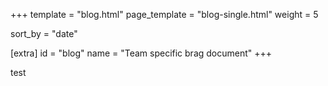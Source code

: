 +++
template = "blog.html"
page_template = "blog-single.html"
weight = 5

sort_by = "date"

[extra]
id = "blog"
name = "Team specific brag document"
+++

test
